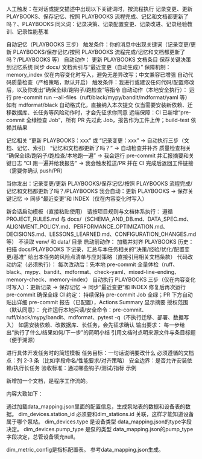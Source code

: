 人工触发：在对话或提交描述中出现以下关键词时，按流程执行
记录变更、更新 PLAYBOOKS、保存记忆、按照 PLAYBOOKS 流程完成、记忆和文档都更新了吗？、PLAYBOOKS
同义词：记录决策、记录配置变更、记录改进、记录经验教训、记录性能基准

自动记忆（PLAYBOOKS 三步）
触发条件：你的消息中出现关键词（记录变更/更新 PLAYBOOKS/保存记忆/按照 PLAYBOOKS 流程完成/记忆和文档都更新了吗？/PLAYBOOKS 等）
自动动作：
更新 PLAYBOOKS 文档条目
保存关键决策到记忆系统
同步 docs/ 文档索引与“最近变更（自动生成）”
保障机制：memory_index 仅在内容变化时写入，避免无差异改写；中文兼容已增强
自动代码质量检查（严格策略，默认开启）
触发条件：我进行或建议任何代码/配置修改后，以及你发出“确保全绿/跑钩子/跑检查”等指令
自动动作（本地安全执行）：
运行 pre-commit run --all-files（ruff/black/mypy/bandit/mdformat/yaml 等）
如有 mdformat/black 自动格式化，直接纳入本次提交
仅当需要安装新依赖、迁移数据库、长任务等风险动作时，才会先征求你同意
远端保障：CI 已新增“pre-commit 全绿检查 Job”，所有 PR 先过此 Job，报告作为工件上传；build-test 依赖其结果

记忆相关
“更新 PLAYBOOKS：xxx” 或 “记录变更：xxx” → 自动执行三步（文档、记忆、索引）
“记忆和文档都更新了吗？” → 自动检查并补齐
质量检查相关
“确保全绿/跑钩子/跑检查/本地跑一遍” → 我会运行 pre-commit 并汇报摘要和关键日志
“CI 跑一遍并给我报告” → 我会触发推送/PR 并在 CI 完成后返回工件链接（需要你确认 push/PR）

当你发出：记录变更/更新 PLAYBOOKS/保存记忆/按照 PLAYBOOKS 流程完成/记忆和文档都更新了吗？/PLAYBOOKS
我会自动：更新 PLAYBOOKS → 保存关键记忆 → 同步“最近变更”和 INDEX（仅在内容变化时写入）

新会话启动模板（直接粘贴使用）
请按项目规则与文档体系执行：
遵循 PROJECT_RULES.md 与 docs/（SCHEMA_AND_DB.md、DATA_SPEC.md、ALIGNMENT_POLICY.md、PERFORMANCE_OPTIMIZATION.md、DECISIONS.md、LESSONS_LEARNED.md、CONFIGURATION_CHANGES.md 等）
不读取 venv/ 和 data/ 目录
启动前动作：
加载并对齐 PLAYBOOKS 历史：扫描 docs/PLAYBOOKS 下记录，汇总与本任务相关的“决策/经验/优化/配置变更/基准”
给出本任务的风险点清单与应对策略（直接引用相关文档条款）
代码改动约定（必须执行）：
每次改动后：先本地 pre-commit 全量体检（ruff、black、mypy、bandit、mdformat、check-yaml、mixed-line-ending、memory-check、memory-index）
自动执行 PLAYBOOKS 三步（仅在内容变化时写入）：更新记录 → 保存记忆 → 同步“最近变更”和 INDEX
修复后再次运行 pre-commit 确保全绿
CI 约定：
持续保持 pre-commit Job 全绿；PR 下方自动贴出详细 pre-commit 报告（已配置），Actions Summary 显示摘要
授权范围（默认同意）：
允许运行本地只读/安全命令：pre-commit、ruff/black/mypy/bandit、mdformat、pytest -q（不执行迁移、部署、数据写入）
如需安装依赖、改数据库、长任务，会先征求确认
输出要求：
每一步给出“执行了什么/结果如何/下一步”的简明小结
引用文档时点明来源文件与条目标题（便于溯源）

进行具体开发任务时的简短模板
任务目标：一句话说明要改什么
必须遵循的文档点：列 2-3 条（比如字段命名/性能要求/对齐策略）
安全边界：是否允许安装依赖/执行长任务
验收标准：通过哪些钩子/测试/指标
示例

新增加一个文档，是程序工作流的。

内容大致如下：

通过加载data_mapping.json里面的配置信息，生成泵站表的数据和设备表的数据。
dim_devices.station_id 必须要和dim_stations.id 关联，这样才能知道设备属于哪个泵站。
dim_devices.type 是设备类型    data_mapping.json的type字段决定。
dim_devices.pump_type  是泵的类型 data_mapping.json的pump_type字段决定，总管设备填充null。

dim_metric_config是指标配置表。 参考data_mapping.json生成。
